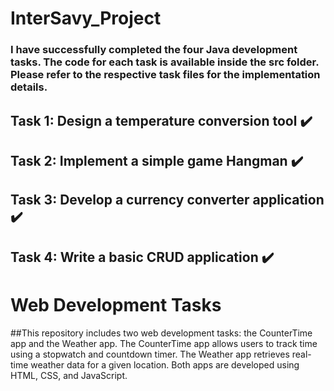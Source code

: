 # InterSavy_Project
### I have successfully completed the four Java development tasks. The code for each task is available inside the src folder. Please refer to the respective task files for the implementation details.

## Task 1: Design a temperature conversion tool ✔️
## Task 2: Implement a simple game  Hangman ✔️
## Task 3: Develop a currency converter application ✔️
## Task 4: Write a basic CRUD application ✔️


# Web Development Tasks

##This repository includes two web development tasks: the CounterTime app and the Weather app. The CounterTime app allows users to track time using a stopwatch and countdown timer. The Weather app retrieves real-time weather data for a given location. Both apps are developed using HTML, CSS, and JavaScript.
